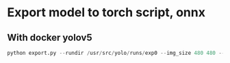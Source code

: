 # Export model to torch script, onnx
## With docker yolov5
```python
python export.py --rundir /usr/src/yolo/runs/exp0 --img_size 480 480 --batch_size 8
```
